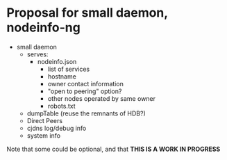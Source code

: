 # Proposal for small daemon, nodeinfo-ng

+ small daemon
  - serves:
    + nodeinfo.json
      + list of services
      + hostname
      + owner contact information
      + "open to peering" option?
      + other nodes operated by same owner
      + robots.txt
  - dumpTable (reuse the remnants of HDB?)
  - Direct Peers
  - cjdns log/debug info
  - system info

Note that some could be optional, and that **THIS IS A WORK IN PROGRESS**
